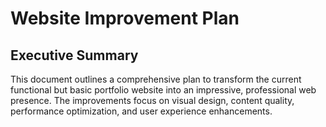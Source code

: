 # Website Improvement Plan
## Executive Summary

This document outlines a comprehensive plan to transform the current functional but basic portfolio website into an impressive, professional web presence. The improvements focus on visual design, content quality, performance optimization, and user experience enhancements.
